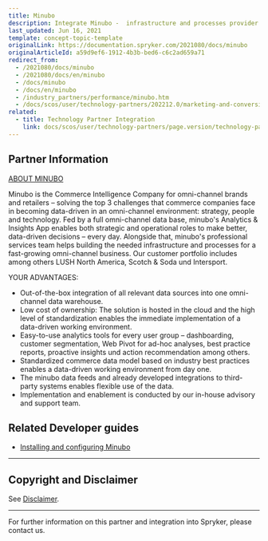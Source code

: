 ```yaml
---
title: Minubo
description: Integrate Minubo -  infrastructure and processes provider for a fast-growing omnichannel business.
last_updated: Jun 16, 2021
template: concept-topic-template
originalLink: https://documentation.spryker.com/2021080/docs/minubo
originalArticleId: a59d9ef6-1912-4b3b-bed6-c6c2ad659a71
redirect_from:
  - /2021080/docs/minubo
  - /2021080/docs/en/minubo
  - /docs/minubo
  - /docs/en/minubo
  - /industry_partners/performance/minubo.htm
  - /docs/scos/user/technology-partners/202212.0/marketing-and-conversion/analytics/minubo.html
related:
  - title: Technology Partner Integration
    link: docs/scos/user/technology-partners/page.version/technology-partners.html
---
```


## Partner Information

[ABOUT MINUBO](https://www.minubo.com/)

Minubo is the Commerce Intelligence Company for omni-channel brands and retailers – solving the top 3 challenges that commerce companies face in becoming data-driven in an omni-channel environment: strategy, people and technology. Fed by a full omni-channel data base, minubo's Analytics & Insights App enables both strategic and operational roles to make better, data-driven decisions – every day. Alongside that, minubo's professional services team helps building the needed infrastructure and processes for a fast-growing omni-channel business. Our customer portfolio includes among others LUSH North America, Scotch & Soda und Intersport.

YOUR ADVANTAGES:

* Out-of-the-box integration of all relevant data sources into one omni-channel data warehouse.
* Low cost of ownership: The solution is hosted in the cloud and the high level of standardization enables the immediate implementation of a data-driven working environment.
* Easy-to-use analytics tools for every user group – dashboarding, customer segmentation, Web Pivot for ad-hoc analyses, best practice reports, proactive insights und action recommendation among others.
* Standardized commerce data model based on industry best practices enables a data-driven working environment from day one.
* The minubo data feeds and already developed integrations to third-party systems enables flexible use of the data.
* Implementation and enablement is conducted by our in-house advisory and support team.

## Related Developer guides

* [Installing and configuring Minubo](/docs/scos/dev/technology-partner-guides/{{page.version}}/marketing-and-conversion/analytics/installing-and-integrating-minubo.html)

---

## Copyright and Disclaimer

See [Disclaimer](https://github.com/spryker/spryker-documentation).

---
For further information on this partner and integration into Spryker, please contact us.

<div class="hubspot-form js-hubspot-form" data-portal-id="2770802" data-form-id="163e11fb-e833-4638-86ae-a2ca4b929a41" id="hubspot-1"></div>
